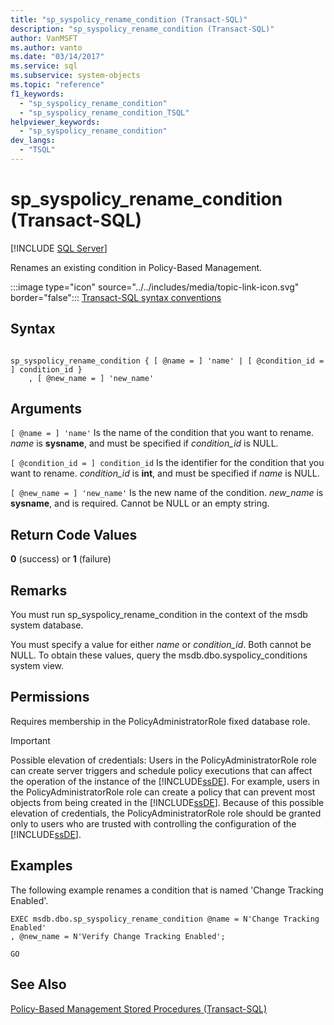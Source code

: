 ```yaml
---
title: "sp_syspolicy_rename_condition (Transact-SQL)"
description: "sp_syspolicy_rename_condition (Transact-SQL)"
author: VanMSFT
ms.author: vanto
ms.date: "03/14/2017"
ms.service: sql
ms.subservice: system-objects
ms.topic: "reference"
f1_keywords:
  - "sp_syspolicy_rename_condition"
  - "sp_syspolicy_rename_condition_TSQL"
helpviewer_keywords:
  - "sp_syspolicy_rename_condition"
dev_langs:
  - "TSQL"
---
```

# sp_syspolicy_rename_condition (Transact-SQL)
[!INCLUDE [SQL Server](../../includes/applies-to-version/sqlserver.md)]

  Renames an existing condition in Policy-Based Management.  
  
 :::image type="icon" source="../../includes/media/topic-link-icon.svg" border="false"::: [Transact-SQL syntax conventions](../../t-sql/language-elements/transact-sql-syntax-conventions-transact-sql.md)  
  
## Syntax  
  
```  
  
sp_syspolicy_rename_condition { [ @name = ] 'name' | [ @condition_id = ] condition_id }  
    , [ @new_name = ] 'new_name'  
```  
  
## Arguments  
`[ @name = ] 'name'`
 Is the name of the condition that you want to rename. *name* is **sysname**, and must be specified if *condition_id* is NULL.  
  
`[ @condition_id = ] condition_id`
 Is the identifier for the condition that you want to rename. *condition_id* is **int**, and must be specified if *name* is NULL.  
  
`[ @new_name = ] 'new_name'`
 Is the new name of the condition. *new_name* is **sysname**, and is required. Cannot be NULL or an empty string.  
  
## Return Code Values  
 **0** (success) or **1** (failure)  
  
## Remarks  
 You must run sp_syspolicy_rename_condition in the context of the msdb system database.  
  
 You must specify a value for either *name* or *condition_id*. Both cannot be NULL. To obtain these values, query the msdb.dbo.syspolicy_conditions system view.  
  
## Permissions  
 Requires membership in the PolicyAdministratorRole fixed database role.  
  
> [!IMPORTANT]  
>  Possible elevation of credentials: Users in the PolicyAdministratorRole role can create server triggers and schedule policy executions that can affect the operation of the instance of the [!INCLUDE[ssDE](../../includes/ssde-md.md)]. For example, users in the PolicyAdministratorRole role can create a policy that can prevent most objects from being created in the [!INCLUDE[ssDE](../../includes/ssde-md.md)]. Because of this possible elevation of credentials, the PolicyAdministratorRole role should be granted only to users who are trusted with controlling the configuration of the [!INCLUDE[ssDE](../../includes/ssde-md.md)].  
  
## Examples  
 The following example renames a condition that is named 'Change Tracking Enabled'.  
  
```  
EXEC msdb.dbo.sp_syspolicy_rename_condition @name = N'Change Tracking Enabled'  
, @new_name = N'Verify Change Tracking Enabled';  
  
GO  
```  
  
## See Also  
 [Policy-Based Management Stored Procedures &#40;Transact-SQL&#41;](../../relational-databases/system-stored-procedures/policy-based-management-stored-procedures-transact-sql.md)  
  
  
